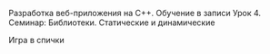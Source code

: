 Разработка веб-приложения на С++. Обучение в записи
Урок 4. Семинар: Библиотеки. Статические и динамические

Игра в спички 